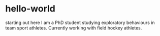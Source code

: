 # hello-world
starting out here
I am a PhD student studying exploratory behaviours in team sport athletes. Currently working with field hockey athletes.
